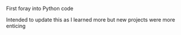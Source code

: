 First foray into Python code

Intended to update this as I learned more but
new projects were more enticing
